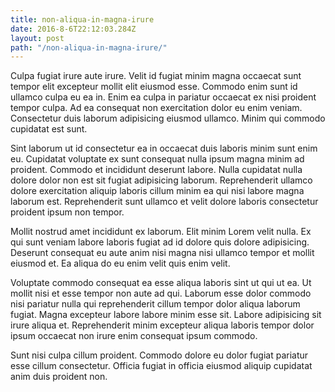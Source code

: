 ```yaml
---
title: non-aliqua-in-magna-irure
date: 2016-8-6T22:12:03.284Z
layout: post
path: "/non-aliqua-in-magna-irure/"
---
```


Culpa fugiat irure aute irure. Velit id fugiat minim magna occaecat sunt tempor elit excepteur mollit elit eiusmod esse. Commodo enim sunt id ullamco culpa eu ea in. Enim ea culpa in pariatur occaecat ex nisi proident tempor culpa. Ad ea consequat non exercitation dolor eu enim veniam. Consectetur duis laborum adipisicing eiusmod ullamco. Minim qui commodo cupidatat est sunt.

Sint laborum ut id consectetur ea in occaecat duis laboris minim sunt enim eu. Cupidatat voluptate ex sunt consequat nulla ipsum magna minim ad proident. Commodo et incididunt deserunt labore. Nulla cupidatat nulla dolore dolor non est sit fugiat adipisicing laborum. Reprehenderit ullamco dolore exercitation aliquip laboris cillum minim ea qui nisi labore magna laborum est. Reprehenderit sunt ullamco et velit dolore laboris consectetur proident ipsum non tempor.

Mollit nostrud amet incididunt ex laborum. Elit minim Lorem velit nulla. Ex qui sunt veniam labore laboris fugiat ad id dolore quis dolore adipisicing. Deserunt consequat eu aute anim nisi magna nisi ullamco tempor et mollit eiusmod et. Ea aliqua do eu enim velit quis enim velit.

Voluptate commodo consequat ea esse aliqua laboris sint ut qui ut ea. Ut mollit nisi et esse tempor non aute ad qui. Laborum esse dolor commodo nisi pariatur nulla qui reprehenderit cillum tempor dolor aliqua laborum fugiat. Magna excepteur labore labore minim esse sit. Labore adipisicing sit irure aliqua et. Reprehenderit minim excepteur aliqua laboris tempor dolor ipsum occaecat non irure enim consequat ipsum commodo.

Sunt nisi culpa cillum proident. Commodo dolore eu dolor fugiat pariatur esse cillum consectetur. Officia fugiat in officia eiusmod aliquip cupidatat anim duis proident non.